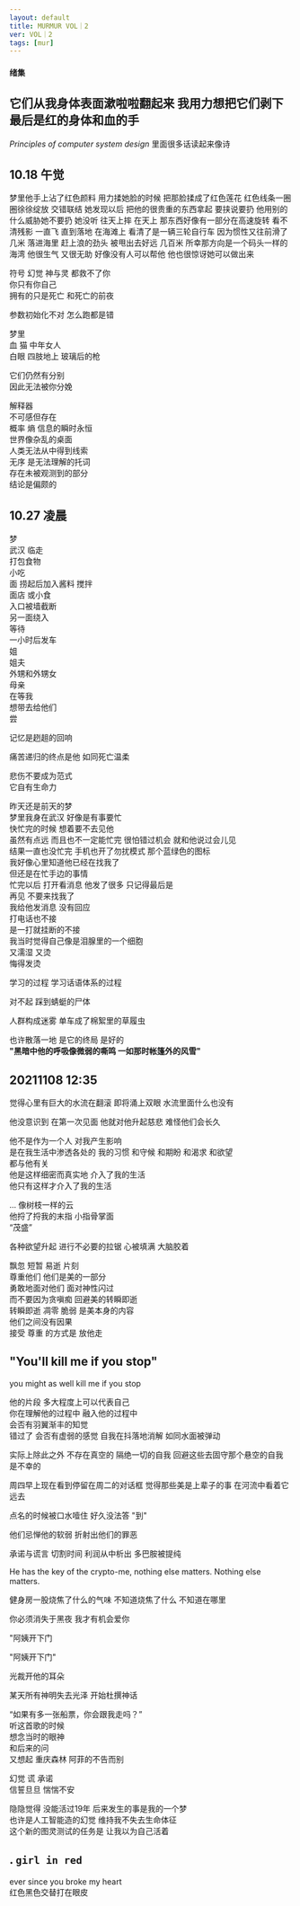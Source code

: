 ```yaml
---
layout: default
title: MURMUR VOL｜2
ver: VOL｜2
tags: [mur]
---
```

<h4 class=edge>绪集</h4>

## 它们从我身体表面漱啦啦翻起来 我用力想把它们剥下 最后是红的身体和血的手

_Principles of computer system design_ 里面很多话读起来像诗

## 10.18 午觉

梦里他手上沾了红色颜料 用力揉她脸的时候 把那脸揉成了红色莲花 红色线条一圈圈徐徐绽放 交错联结 她发现以后 把他的很贵重的东西拿起 要挟说要扔 他用别的什么威胁她不要扔 她没听 往天上摔 在天上 那东西好像有一部分在高速旋转 看不清残影 一直飞 直到落地 在海滩上 看清了是一辆三轮自行车 因为惯性又往前滑了几米 落进海里 赶上浪的劲头 被甩出去好远 几百米 所幸那方向是一个码头一样的海湾 他很生气 又很无助 好像没有人可以帮他 他也很惊讶她可以做出来

符号 幻觉 神与灵 都救不了你<br/>
你只有你自己<br/>
拥有的只是死亡 和死亡的前夜

参数初始化不对 怎么跑都是错

梦里<br/>
血 猫 中年女人<br/>
白眼 四肢地上 玻璃后的枪

它们仍然有分别<br/>
因此无法被你分娩

解释器<br/>
不可感但存在<br/>
概率 熵 信息的瞬时永恒<br/>
世界像杂乱的桌面<br/>
人类无法从中得到线索<br/>
无序 是无法理解的托词<br/>
存在未被观测到的部分<br/>
结论是偏颇的

## 10.27 凌晨

梦<br/>
武汉 临走<br/>
打包食物<br/>
小吃<br/>
面 捞起后加入酱料 搅拌<br/>
面店 或小食<br/>
入口被墙截断<br/>
另一面绕入<br/>
等待<br/>
一小时后发车<br/>
姐<br/>
姐夫<br/>
外甥和外甥女<br/>
母亲<br/>
在等我<br/>
想带去给他们<br/>
尝

记忆是趔趄的回响

痛苦递归的终点是他 如同死亡温柔

悲伤不要成为范式<br/>
它自有生命力

昨天还是前天的梦<br/>
梦里我身在武汉 好像是有事要忙<br/>
快忙完的时候 想着要不去见他<br/>
虽然有点远 而且也不一定能忙完 很怕错过机会 就和他说过会儿见<br/>
结果一直也没忙完 手机也开了勿扰模式 那个蓝绿色的图标<br/>
我好像心里知道他已经在找我了<br/>
但还是在忙手边的事情<br/>
忙完以后 打开看消息 他发了很多 只记得最后是<br/>
再见 不要来找我了<br/>
我给他发消息 没有回应<br/>
打电话也不接<br/>
是一打就挂断的不接<br/>
我当时觉得自己像是泪腺里的一个细胞<br/>
又濡湿 又烫<br/>
悔得发烫

学习的过程 学习话语体系的过程

对不起 踩到蜻蜓的尸体

人群构成迷雾 单车成了棉絮里的草履虫

也许散落一地 是它的终局 是好的<br/>
**"黑暗中他的呼吸像微弱的嘶鸣 一如那时帐篷外的风雪"**

## 20211108 12:35

觉得心里有巨大的水流在翻滚 即将涌上双眼 水流里面什么也没有

他没意识到 在第一次见面 他就对他升起慈悲 难怪他们会长久

他不是作为一个人 对我产生影响<br/>
是在我生活中渗透各处的 我的习惯 和守候 和期盼 和渴求 和欲望<br/>
都与他有关<br/>
他是这样细密而真实地 介入了我的生活<br/>
他只有这样才介入了我的生活

...
像树枝一样的云<br/>
他捋了捋我的末指 小指骨掌面<br/>
“茂盛”

各种欲望升起 进行不必要的拉锯 心被填满 大脑胶着

飘忽 短暂 易逝 片刻<br/>
尊重他们 他们是美的一部分<br/>
勇敢地面对他们 面对神性闪过<br/>
而不要因为贪嗔痴 回避美的转瞬即逝<br/>
转瞬即逝 凋零 脆弱 是美本身的内容 <br/>
他们之间没有因果<br/>
接受 尊重 的方式是 放他走

## "You'll kill me if you stop"

you might as well kill me if you stop

他的片段 多大程度上可以代表自己<br/>
你在理解他的过程中 融入他的过程中<br/>
会否有羽翼渐丰的知觉<br/>
错过了 会否有虚弱的感觉 自我在抖落地消解 如同水面被弹动

实际上除此之外 不存在真空的 隔绝一切的自我 回避这些去固守那个悬空的自我 是不幸的

周四早上现在看到停留在周二的对话框 觉得那些美是上辈子的事 在河流中看着它远去

点名的时候被口水噎住 好久没法答 "到"

他们忌惮他的软弱 折射出他们的罪恶

承诺与谎言 切割时间 利润从中析出 多巴胺被提纯

He has the key of the crypto-me, nothing else matters. Nothing else matters.

健身房一股烧焦了什么的气味 不知道烧焦了什么 不知道在哪里

你必须消失于黑夜 我才有机会爱你

"阿姨开下门

"阿姨开下门"

光裁开他的耳朵

某天所有神明失去光泽 开始杜撰神话

“如果有多一张船票，你会跟我走吗？”<br/>
听这首歌的时候<br/>
想念当时的眼神<br/>
和后来的问<br/>
又想起 重庆森林 阿菲的不告而别

幻觉 谎 承诺<br/>
信誓旦旦 惴惴不安

隐隐觉得 没能活过19年 后来发生的事是我的一个梦<br/>
也许是人工智能造的幻觉 维持我不失去生命体征<br/>
这个新的图灵测试的任务是 让我以为自己活着

## . `girl in red`

ever since you broke my heart<br/>
红色黑色交替打在眼皮
